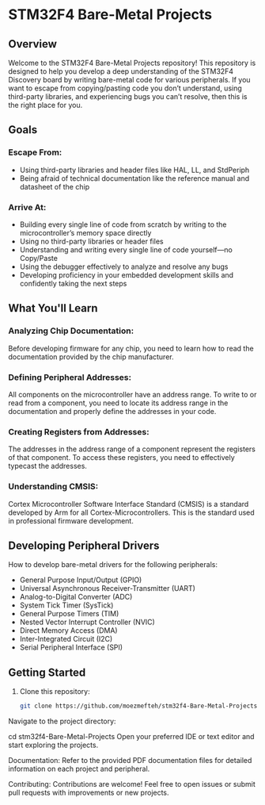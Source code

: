 # STM32F4 Bare-Metal Projects

## Overview

Welcome to the STM32F4 Bare-Metal Projects repository! This repository is designed to help you develop a deep understanding of the STM32F4 Discovery board by writing bare-metal code for various peripherals. If you want to escape from copying/pasting code you don’t understand, using third-party libraries, and experiencing bugs you can’t resolve, then this is the right place for you.

## Goals

### Escape From:
- Using third-party libraries and header files like HAL, LL, and StdPeriph
- Being afraid of technical documentation like the reference manual and datasheet of the chip

### Arrive At:
- Building every single line of code from scratch by writing to the microcontroller’s memory space directly
- Using no third-party libraries or header files
- Understanding and writing every single line of code yourself—no Copy/Paste
- Using the debugger effectively to analyze and resolve any bugs
- Developing proficiency in your embedded development skills and confidently taking the next steps

## What You'll Learn

### Analyzing Chip Documentation:
Before developing firmware for any chip, you need to learn how to read the documentation provided by the chip manufacturer.

### Defining Peripheral Addresses:
All components on the microcontroller have an address range. To write to or read from a component, you need to locate its address range in the documentation and properly define the addresses in your code.

### Creating Registers from Addresses:
The addresses in the address range of a component represent the registers of that component. To access these registers, you need to effectively typecast the addresses.

### Understanding CMSIS:
Cortex Microcontroller Software Interface Standard (CMSIS) is a standard developed by Arm for all Cortex-Microcontrollers. This is the standard used in professional firmware development.

## Developing Peripheral Drivers

How to develop bare-metal drivers for the following peripherals:
- General Purpose Input/Output (GPIO)
- Universal Asynchronous Receiver-Transmitter (UART)
- Analog-to-Digital Converter (ADC)
- System Tick Timer (SysTick)
- General Purpose Timers (TIM)
- Nested Vector Interrupt Controller (NVIC)
- Direct Memory Access (DMA)
- Inter-Integrated Circuit (I2C)
- Serial Peripheral Interface (SPI)

## Getting Started

1. Clone this repository:
   ```bash
   git clone https://github.com/moezmefteh/stm32f4-Bare-Metal-Projects.git
Navigate to the project directory:

cd stm32f4-Bare-Metal-Projects
Open your preferred IDE or text editor and start exploring the projects.

Documentation:
Refer to the provided PDF documentation files for detailed information on each project and peripheral.

Contributing:
Contributions are welcome! Feel free to open issues or submit pull requests with improvements or new projects.